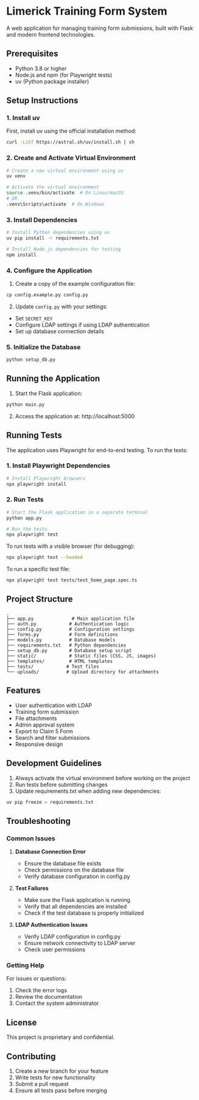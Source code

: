 # Limerick Training Form System

A web application for managing training form submissions, built with Flask and modern frontend technologies.

## Prerequisites

- Python 3.8 or higher
- Node.js and npm (for Playwright tests)
- uv (Python package installer)

## Setup Instructions

### 1. Install uv

First, install uv using the official installation method:

```bash
curl -LsSf https://astral.sh/uv/install.sh | sh
```

### 2. Create and Activate Virtual Environment

```bash
# Create a new virtual environment using uv
uv venv

# Activate the virtual environment
source .venv/bin/activate  # On Linux/macOS
# OR
.venv\Scripts\activate  # On Windows
```

### 3. Install Dependencies

```bash
# Install Python dependencies using uv
uv pip install -r requirements.txt

# Install Node.js dependencies for testing
npm install
```

### 4. Configure the Application

1. Create a copy of the example configuration file:

```bash
cp config.example.py config.py
```

2. Update `config.py` with your settings:

- Set `SECRET_KEY`
- Configure LDAP settings if using LDAP authentication
- Set up database connection details

### 5. Initialize the Database

```bash
python setup_db.py
```

## Running the Application

1. Start the Flask application:

```bash
python main.py
```

2. Access the application at: http://localhost:5000

## Running Tests

The application uses Playwright for end-to-end testing. To run the tests:

### 1. Install Playwright Dependencies

```bash
# Install Playwright browsers
npx playwright install
```

### 2. Run Tests

```bash
# Start the Flask application in a separate terminal
python app.py

# Run the tests
npx playwright test
```

To run tests with a visible browser (for debugging):

```bash
npx playwright test --headed
```

To run a specific test file:

```bash
npx playwright test tests/test_home_page.spec.ts
```

## Project Structure

```
.
├── app.py              # Main application file
├── auth.py            # Authentication logic
├── config.py          # Configuration settings
├── forms.py           # Form definitions
├── models.py          # Database models
├── requirements.txt   # Python dependencies
├── setup_db.py        # Database setup script
├── static/            # Static files (CSS, JS, images)
├── templates/         # HTML templates
├── tests/            # Test files
└── uploads/          # Upload directory for attachments
```

## Features

- User authentication with LDAP
- Training form submission
- File attachments
- Admin approval system
- Export to Claim 5 Form
- Search and filter submissions
- Responsive design

## Development Guidelines

1. Always activate the virtual environment before working on the project
2. Run tests before submitting changes
3. Update requirements.txt when adding new dependencies:

```bash
uv pip freeze > requirements.txt
```

## Troubleshooting

### Common Issues

1. **Database Connection Error**

   - Ensure the database file exists
   - Check permissions on the database file
   - Verify database configuration in config.py

2. **Test Failures**

   - Make sure the Flask application is running
   - Verify that all dependencies are installed
   - Check if the test database is properly initialized

3. **LDAP Authentication Issues**
   - Verify LDAP configuration in config.py
   - Ensure network connectivity to LDAP server
   - Check user permissions

### Getting Help

For issues or questions:

1. Check the error logs
2. Review the documentation
3. Contact the system administrator

## License

This project is proprietary and confidential.

## Contributing

1. Create a new branch for your feature
2. Write tests for new functionality
3. Submit a pull request
4. Ensure all tests pass before merging
